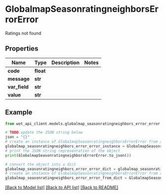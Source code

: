 # GlobalmapSeasonratingneighborsErrorError

Ratings not found

## Properties

Name | Type | Description | Notes
------------ | ------------- | ------------- | -------------
**code** | **float** |  | 
**message** | **str** |  | 
**var_field** | **str** |  | 
**value** | **str** |  | 

## Example

```python
from wot_api_client.models.globalmap_seasonratingneighbors_error_error import GlobalmapSeasonratingneighborsErrorError

# TODO update the JSON string below
json = "{}"
# create an instance of GlobalmapSeasonratingneighborsErrorError from a JSON string
globalmap_seasonratingneighbors_error_error_instance = GlobalmapSeasonratingneighborsErrorError.from_json(json)
# print the JSON string representation of the object
print(GlobalmapSeasonratingneighborsErrorError.to_json())

# convert the object into a dict
globalmap_seasonratingneighbors_error_error_dict = globalmap_seasonratingneighbors_error_error_instance.to_dict()
# create an instance of GlobalmapSeasonratingneighborsErrorError from a dict
globalmap_seasonratingneighbors_error_error_from_dict = GlobalmapSeasonratingneighborsErrorError.from_dict(globalmap_seasonratingneighbors_error_error_dict)
```
[[Back to Model list]](../README.md#documentation-for-models) [[Back to API list]](../README.md#documentation-for-api-endpoints) [[Back to README]](../README.md)


